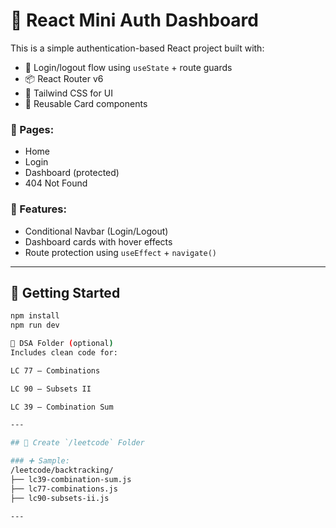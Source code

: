 # 🧠 React Mini Auth Dashboard

This is a simple authentication-based React project built with:

- 🔐 Login/logout flow using `useState` + route guards
- 📦 React Router v6
- 🎨 Tailwind CSS for UI
- 🧩 Reusable Card components

### 📁 Pages:
- Home
- Login
- Dashboard (protected)
- 404 Not Found

### 📌 Features:
- Conditional Navbar (Login/Logout)
- Dashboard cards with hover effects
- Route protection using `useEffect` + `navigate()`

---

## 🏁 Getting Started

```bash
npm install
npm run dev

🧠 DSA Folder (optional)
Includes clean code for:

LC 77 – Combinations

LC 90 – Subsets II

LC 39 – Combination Sum

---

## 📁 Create `/leetcode` Folder

### ➕ Sample:
/leetcode/backtracking/
├── lc39-combination-sum.js
├── lc77-combinations.js
├── lc90-subsets-ii.js

---